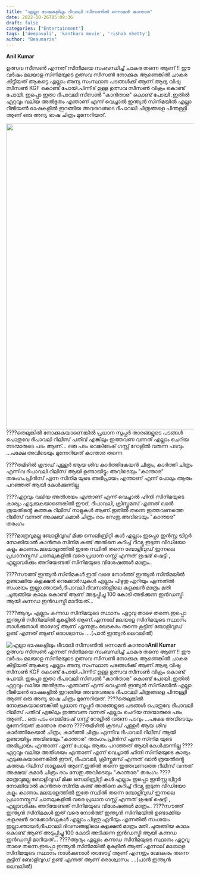 ```yaml
---
title: "എല്ലാ ഭാഷകളിലും ദീവാലി സീസണിൽ ഒന്നാമൻ കാന്താര"
date: 2022-10-26T05:09:36
draft: false
categories: ["Entertainment"]
tags: ['deepavali', 'kanthara movie', 'rishab shetty']
author: "Beaumaris"
---
```


<strong>Anil Kumar</strong>

ഉത്സവ സീസൺ എന്നത് സിനിമയെ സംബന്ധിച്ച് ചാകര തന്നെ ആണ് !! ഈ വർഷം മലയാള സിനിമയുടെ ഉത്സവ സീസൺ നോക്കുക ആണെങ്കിൽ ചാകര കിട്ടിയത് ആകട്ടെ എല്ലാം അന്യ സംസ്ഥാന പടങ്ങൾക്ക് ആണ്.ആദ്യ വിഷു സീസൺ KGF കൊണ്ട് പോയി.പിന്നീട് ഉള്ള ഉത്സവ സീസൺ വിക്രം കൊണ്ട് പോയി.
ഇപ്പൊ ഇതാ ദീപാവലി സീസൺ "കാൻതാര" കൊണ്ട് പോയി .ഇതിൽ ഏറ്റവും വലിയ അൽഭുതം എന്താണ് എന്ന് വെച്ചാൽ ഇന്ത്യൻ സിനിമയിൽ എല്ലാ റീജിയൺ ഭാഷകളിൽ ഇറങ്ങിയ അവരവരുടെ ദീപാവലി ചിത്രങ്ങളെ പിന്തള്ളി ആണ് ഒരു അന്യ ഭാഷ ചിത്രം മുന്നേറിയത്.

<img class=" wp-image-356233 aligncenter" src="https://cdn.boolokam.com/articles/2022/10/ffgggg-4.jpg" alt="" width="547" height="821" />????തെലുങ്കിൽ നോക്കുകയാണെങ്കിൽ പ്രധാന സൂപ്പർ താരങ്ങളുടെ പടങ്ങൾ പൊതുവേ ദീപാവലി റിലീസ് പതിവ് എങ്കിലും ഇത്തവണ വന്നത് എല്ലാം ചെറിയ നടന്മാരുടെ പടം ആണ്... ഒരു പടം വെങ്കിടേഷ് ഗസ്റ്റ് റോളിൽ വരുന്ന പടവും ...പക്ഷേ അവിടെയും മുന്നേറിയത് കാന്താര തന്നെ

????തമിഴിൽ ക്രൗഡ് പുള്ളർ ആയ ശിവ കാർത്തികേയൻ ചിത്രം, കാർത്തി ചിത്രം എന്നിവ ദീപാവലി റിലീസ് ആയി ഉണ്ടായിട്ടും അവിടെയും "കാന്താര" തരംഗം.പ്രിൻസ് എന്ന സിനിമ യുടെ അഭിപ്രായം എന്താണ് എന്ന് പോലും ആരും പറഞ്ഞത് ആയി കേൾക്കുന്നില്ല

????ഏറ്റവും വലിയ അതിശയം എന്താണ് എന്ന് വെച്ചാൽ ഹിന്ദി സിനിമയുടെ കാര്യം എടുക്കുകയാണെങ്കിൽ ഈദ്, ദീപാവലി, ക്രിസ്തുമസ് എന്നത് ഖാൻ ത്രയതിൻ്റെ കുത്തക റിലീസ് നാളുകൾ ആണ്.ഇതിൽ തന്നെ ഇത്തവണത്തെ റിലീസ് വന്നത് അക്ഷയ് കുമാർ ചിത്രം രാം സേതു.അവിടെയും "കാന്താര" തരംഗം

????മാത്രവുമല്ല ബോളിവുഡ് മിക്ക സെലിബ്രിറ്റി കൾ എല്ലാം ഇപ്പൊ ഇൻസ്റ്റ ട്വിറ്റർ നോക്കിയാൽ കാൻതര സിനിമ കണ്ട് അതിനെ കുറിച്ച് റിവ്യൂ ഇടുന്ന വീഡിയോ കളും കാണാം.മലയാളത്തിൽ ഇതേ സ്ഥിതി തന്നെ ബോളിവുഡ് ഇന്നലെ പ്രധാനന്യൂസ് ചാനലുകളിൽ വരെ പ്രധാന ഗസ്റ്റ് എന്നത് ഋഷഭ് ഷെട്ടി , എല്ലാവർക്കും അറിയേണ്ടത് സിനിമയുടെ വിശേഷങ്ങൾ മാത്രം..

????സൗത്ത് ഇന്ത്യൻ സിനിമകൾ ഇത് വരെ നോർത്ത് ഇന്ത്യൻ സിനിമയിൽ ഉണ്ടാക്കിയ കളക്ഷൻ റെക്കോർഡുകൾ എല്ലാം പിഴുതു ഏറിയും എന്നതിൽ സംശയം ഇല്ലാ.ഞായർ,ദീപാവലി ദിവസങ്ങളിലെ കളക്ഷൻ മാത്രം മതി .ചുരുങ്ങിയ കാലം കൊണ്ട് ആണ് അടുപ്പിച്ചു 100 കോടി അടിക്കുന്ന ഇൻഡസ്ട്രി ആയി കന്നഡ ഇൻഡസ്ട്രി മാറിയത്...

????ആദ്യം എല്ലാം കന്നഡ സിനിമയുടെ സ്ഥാനം ഏറ്റവു താഴെ തന്നെ.ഇപ്പൊ ഇന്ത്യൻ സിനിമയിൽ മുകളിൽ ആണ്.എന്നാല് മലയാള സിനിമയുടെ സ്ഥാനം നാൾക്കുനാൾ താഴോട്ട് ആണ് എന്നതും ഖേദകരം തന്നെ കൂട്ടിന് ബോളിവുഡ് ഉണ്ട് എന്നത് ആണ് ഒരാശ്വാസം ....(പാൻ ഇന്ത്യൻ ലെവലിൽ)


![എല്ലാ ഭാഷകളിലും ദീവാലി സീസണിൽ ഒന്നാമൻ കാന്താര](https://cdn.boolokam.com/articles/2022/10/ffgggg-4.jpg)**Anil Kumar** ഉത്സവ സീസൺ എന്നത് സിനിമയെ സംബന്ധിച്ച് ചാകര തന്നെ ആണ് !! ഈ വർഷം മലയാള സിനിമയുടെ ഉത്സവ സീസൺ നോക്കുക ആണെങ്കിൽ ചാകര കിട്ടിയത് ആകട്ടെ എല്ലാം അന്യ സംസ്ഥാന പടങ്ങൾക്ക് ആണ്.ആദ്യ വിഷു സീസൺ KGF കൊണ്ട് പോയി.പിന്നീട് ഉള്ള ഉത്സവ സീസൺ വിക്രം കൊണ്ട് പോയി. ഇപ്പൊ ഇതാ ദീപാവലി സീസൺ "കാൻതാര" കൊണ്ട് പോയി .ഇതിൽ ഏറ്റവും വലിയ അൽഭുതം എന്താണ് എന്ന് വെച്ചാൽ ഇന്ത്യൻ സിനിമയിൽ എല്ലാ റീജിയൺ ഭാഷകളിൽ ഇറങ്ങിയ അവരവരുടെ ദീപാവലി ചിത്രങ്ങളെ പിന്തള്ളി ആണ് ഒരു അന്യ ഭാഷ ചിത്രം മുന്നേറിയത്. ????തെലുങ്കിൽ നോക്കുകയാണെങ്കിൽ പ്രധാന സൂപ്പർ താരങ്ങളുടെ പടങ്ങൾ പൊതുവേ ദീപാവലി റിലീസ് പതിവ് എങ്കിലും ഇത്തവണ വന്നത് എല്ലാം ചെറിയ നടന്മാരുടെ പടം ആണ്... ഒരു പടം വെങ്കിടേഷ് ഗസ്റ്റ് റോളിൽ വരുന്ന പടവും ...പക്ഷേ അവിടെയും മുന്നേറിയത് കാന്താര തന്നെ ????തമിഴിൽ ക്രൗഡ് പുള്ളർ ആയ ശിവ കാർത്തികേയൻ ചിത്രം, കാർത്തി ചിത്രം എന്നിവ ദീപാവലി റിലീസ് ആയി ഉണ്ടായിട്ടും അവിടെയും "കാന്താര" തരംഗം.പ്രിൻസ് എന്ന സിനിമ യുടെ അഭിപ്രായം എന്താണ് എന്ന് പോലും ആരും പറഞ്ഞത് ആയി കേൾക്കുന്നില്ല ????ഏറ്റവും വലിയ അതിശയം എന്താണ് എന്ന് വെച്ചാൽ ഹിന്ദി സിനിമയുടെ കാര്യം എടുക്കുകയാണെങ്കിൽ ഈദ്, ദീപാവലി, ക്രിസ്തുമസ് എന്നത് ഖാൻ ത്രയതിൻ്റെ കുത്തക റിലീസ് നാളുകൾ ആണ്.ഇതിൽ തന്നെ ഇത്തവണത്തെ റിലീസ് വന്നത് അക്ഷയ് കുമാർ ചിത്രം രാം സേതു.അവിടെയും "കാന്താര" തരംഗം ????മാത്രവുമല്ല ബോളിവുഡ് മിക്ക സെലിബ്രിറ്റി കൾ എല്ലാം ഇപ്പൊ ഇൻസ്റ്റ ട്വിറ്റർ നോക്കിയാൽ കാൻതര സിനിമ കണ്ട് അതിനെ കുറിച്ച് റിവ്യൂ ഇടുന്ന വീഡിയോ കളും കാണാം.മലയാളത്തിൽ ഇതേ സ്ഥിതി തന്നെ ബോളിവുഡ് ഇന്നലെ പ്രധാനന്യൂസ് ചാനലുകളിൽ വരെ പ്രധാന ഗസ്റ്റ് എന്നത് ഋഷഭ് ഷെട്ടി , എല്ലാവർക്കും അറിയേണ്ടത് സിനിമയുടെ വിശേഷങ്ങൾ മാത്രം.. ????സൗത്ത് ഇന്ത്യൻ സിനിമകൾ ഇത് വരെ നോർത്ത് ഇന്ത്യൻ സിനിമയിൽ ഉണ്ടാക്കിയ കളക്ഷൻ റെക്കോർഡുകൾ എല്ലാം പിഴുതു ഏറിയും എന്നതിൽ സംശയം ഇല്ലാ.ഞായർ,ദീപാവലി ദിവസങ്ങളിലെ കളക്ഷൻ മാത്രം മതി .ചുരുങ്ങിയ കാലം കൊണ്ട് ആണ് അടുപ്പിച്ചു 100 കോടി അടിക്കുന്ന ഇൻഡസ്ട്രി ആയി കന്നഡ ഇൻഡസ്ട്രി മാറിയത്... ????ആദ്യം എല്ലാം കന്നഡ സിനിമയുടെ സ്ഥാനം ഏറ്റവു താഴെ തന്നെ.ഇപ്പൊ ഇന്ത്യൻ സിനിമയിൽ മുകളിൽ ആണ്.എന്നാല് മലയാള സിനിമയുടെ സ്ഥാനം നാൾക്കുനാൾ താഴോട്ട് ആണ് എന്നതും ഖേദകരം തന്നെ കൂട്ടിന് ബോളിവുഡ് ഉണ്ട് എന്നത് ആണ് ഒരാശ്വാസം ....(പാൻ ഇന്ത്യൻ ലെവലിൽ)

